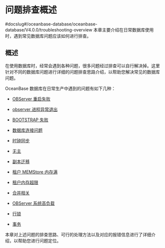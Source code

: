 问题排查概述 
===========================
#docslug#/oceanbase-database/oceanbase-database/V4.0.0/troubleshooting-overview
本章主要介绍在日常数据库使用时，遇到常见数据库问题应该如何进行排查。

概述 
-----------------------

在使用数据库时，经常会遇到各种问题，很多问题经过排查可以自行解决掉。这里针对不同的数据库问题进行详细的问题排查思路介绍，以帮助您解决常见的数据库问题。

OceanBase 数据库在日常生产中遇到的问题有如下几种：

* [OBServer 重启失败](../7.troubleshooting/3.observer-restart-failure-troubleshooting.md)

  

* [observer 进程异常退出](../7.troubleshooting/4.observer-process-exits-abnormally.md)

  

* [BOOTSTRAP 失败](../7.troubleshooting/5.troubleshooting-bootstrap-failures.md)

  

* [数据库连接问题](../7.troubleshooting/6.troubleshooting-database-connectivity-issues.md)

  

* [时钟同步](../7.troubleshooting/7.troubleshoot-clock-synchronization-issues.md)

  

* [无主](../7.troubleshooting/8.no-primary-troubleshooting.md)

  

* [副本迁移](../7.troubleshooting/9.troubleshooting-replica-migration.md)

  

* [租户 MEMStore 内存满](../7.troubleshooting/10.troubleshooting-when-the-memory-of-tenant-memstore-is-full.md)

  

* [租户内存超限](../7.troubleshooting/11.tenant-memory-limit-exceeded.md)

  

* [合并相关](../7.troubleshooting/12.merge-troubleshooting.md)

  

* [OBServer 系统高负载](../7.troubleshooting/13.high-load-processing-in-observer-system.md)

  

* [行锁](../7.troubleshooting/14.row-lock-troubleshooting.md)

  

* [事务](../7.troubleshooting/15.transaction-troubleshooting.md)

  




本章对上述问题的排查思路、可行的处理方法以及对应的报错信息进行了详细介绍，以帮助您进行问题定位。





